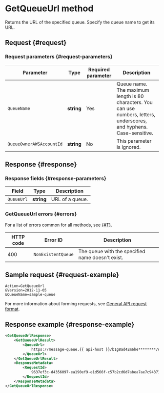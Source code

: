 # GetQueueUrl method

Returns the URL of the specified queue. Specify the queue name to get its URL.

## Request {#request}

### Request parameters {#request-parameters}

Parameter | Type | Required parameter | Description
----- | ----- | ----- | -----
`QueueName` | **string** | Yes | Queue name. The maximum length is 80 characters. You can use numbers, letters, underscores, and hyphens. Case-sensitive.
`QueueOwnerAWSAccountId` | **string** | No | This parameter is ignored.

## Response {#response}

### Response fields {#response-parameters}

Field | Type | Description
----- | ----- | -----
`QueueUrl` | **string** | URL of a queue.

### GetQueueUrl errors {#errors}

For a list of errors common for all methods, see [{#T}](../common-errors.md).

HTTP code | Error ID | Description
----- | ----- | -----
400 | `NonExistentQueue` | The queue with the specified name doesn't exist.

## Sample request {#request-example}

```
Action=GetQueueUrl
&Version=2012-11-05
&QueueName=sample-queue
```

For more information about forming requests, see [General API request format](../index.md#api-request).

## Response example {#response-example}

```xml
<GetQueueUrlResponse>
    <GetQueueUrlResult>
        <QueueUrl>
            https://message-queue.{{ api-host }}/b1g8ad42m6he********/dj6000000000********/sample-queue
        </QueueUrl>
    </GetQueueUrlResult>
    <ResponseMetadata>
        <RequestId>
            9637ef3c-d4356097-ea190ef9-e1d566f-c57b2cd6d7abea7ae7c94371********
        </RequestId>
    </ResponseMetadata>
</GetQueueUrlResponse>
```
